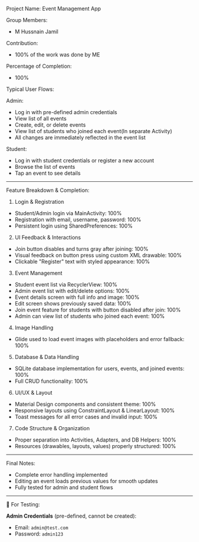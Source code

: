 Project Name: Event Management App

Group Members:
- M Hussnain Jamil

Contribution:
- 100% of the work was done by ME

Percentage of Completion:
- 100%
  

Typical User Flows:

Admin:
- Log in with pre-defined admin credentials
- View list of all events
- Create, edit, or delete events
- View list of students who joined each event(In separate Activity)
- All changes are immediately reflected in the event list

Student:
- Log in with student credentials or register a new account
- Browse the list of events
- Tap an event to see details


---

Feature Breakdown & Completion:

1. Login & Registration
- Student/Admin login via MainActivity: 100%
- Registration with email, username, password: 100%
- Persistent login using SharedPreferences: 100%

2. UI Feedback & Interactions
- Join button disables and turns gray after joining: 100%
- Visual feedback on button press using custom XML drawable: 100%
- Clickable "Register" text with styled appearance: 100%

3. Event Management
- Student event list via RecyclerView: 100%
- Admin event list with edit/delete options: 100%
- Event details screen with full info and image: 100%
- Edit screen shows previously saved data: 100%
- Join event feature for students with button disabled after join: 100%
- Admin can view list of students who joined each event: 100%


4. Image Handling
- Glide used to load event images with placeholders and error fallback: 100%

5. Database & Data Handling
- SQLite database implementation for users, events, and joined events: 100%
- Full CRUD functionality: 100%

6. UI/UX & Layout
- Material Design components and consistent theme: 100%
- Responsive layouts using ConstraintLayout & LinearLayout: 100%
- Toast messages for all error cases and invalid input: 100%

7. Code Structure & Organization
- Proper separation into Activities, Adapters, and DB Helpers: 100%
- Resources (drawables, layouts, values) properly structured: 100%

---

Final Notes:
- Complete error handling implemented
- Editing an event loads previous values for smooth updates
- Fully tested for admin and student flows

---

🧪 For Testing:

**Admin Credentials** (pre-defined, cannot be created):
- Email: `admin@test.com`
- Password: `admin123`
